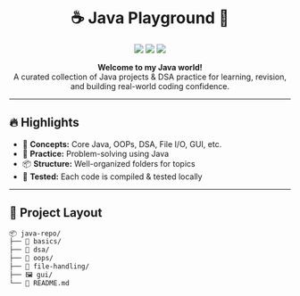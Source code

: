 <h1 align="center">☕ Java Playground 🚀</h1>

<p align="center">
  <img src="https://img.shields.io/badge/Java-%23ED8B00.svg?style=for-the-badge&logo=java&logoColor=white"/>
  <img src="https://img.shields.io/badge/Code%20Everyday-✅-success?style=for-the-badge"/>
  <img src="https://img.shields.io/github/stars/your-username/java-repo?style=for-the-badge"/>
</p>

<p align="center"><b>Welcome to my Java world!</b><br>
A curated collection of Java projects & DSA practice for learning, revision, and building real-world coding confidence.
</p>

---

## 🔥 Highlights

- 🧠 **Concepts:** Core Java, OOPs, DSA, File I/O, GUI, etc.
- 🎯 **Practice:** Problem-solving using Java
- 📦 **Structure:** Well-organized folders for topics
- 🧪 **Tested:** Each code is compiled & tested locally

---

## 📁 Project Layout

```bash
📦 java-repo/
├── 🧱 basics/
├── 🧩 dsa/
├── 🔐 oops/
├── 📂 file-handling/
├── 🖼️ gui/
└── 📄 README.md
